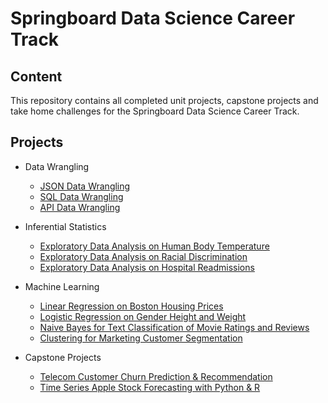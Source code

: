 # Springboard Data Science Career Track

## Content

This repository contains all completed unit projects, capstone projects and take home challenges for the Springboard Data Science Career Track.

## Projects

- Data Wrangling
  + [JSON Data Wrangling](https://github.com/SergioGutz/Springboard-Projects/blob/master/Data%20Wrangling%20Projects/sliderule_dsi_json_exercise.ipynb)
  + [SQL Data Wrangling](https://github.com/SergioGutz/Springboard-Projects/blob/master/Data%20Wrangling%20Projects/1520094343_sql_project.sql)
  + [API Data Wrangling](https://github.com/SergioGutz/Springboard-Projects/blob/master/Data%20Wrangling%20Projects/api_data_wrangling_mini_project.ipynb)
  
- Inferential Statistics
  + [Exploratory Data Analysis on Human Body Temperature](https://github.com/SergioGutz/Springboard-Projects/blob/master/Inferential%20Statistics%20Projects/sliderule_dsi_inferential_statistics_exercise_1.ipynb)
  + [Exploratory Data Analysis on Racial Discrimination](https://github.com/SergioGutz/Springboard-Projects/blob/master/Inferential%20Statistics%20Projects/sliderule_dsi_inferential_statistics_exercise_2.ipynb)
  + [Exploratory Data Analysis on Hospital Readmissions](https://github.com/SergioGutz/Springboard-Projects/blob/master/Inferential%20Statistics%20Projects/sliderule_dsi_inferential_statistics_exercise_3.ipynb)
  
- Machine Learning
  + [Linear Regression on Boston Housing Prices](https://github.com/SergioGutz/Springboard-Projects/blob/master/Machine%20Learning%20Projects/Mini_Project_Linear_Regression.ipynb)
  + [Logistic Regression on Gender Height and Weight](https://github.com/SergioGutz/Springboard-Projects/blob/master/Machine%20Learning%20Projects/Mini_Project_Logistic_Regression.ipynb)
  + [Naive Bayes for Text Classification of Movie Ratings and Reviews](https://github.com/SergioGutz/Springboard-Projects/blob/master/Machine%20Learning%20Projects/Mini_Project_Naive_Bayes.ipynb)
  + [Clustering for Marketing Customer Segmentation](https://github.com/SergioGutz/Springboard-Projects/blob/master/Machine%20Learning%20Projects/Mini_Project_Clustering.ipynb)

- Capstone Projects
  + [Telecom Customer Churn Prediction & Recommendation](https://github.com/SergioGutz/Springboard-Projects/tree/master/Capstone%20Project%201)
  + [Time Series Apple Stock Forecasting with Python & R](https://github.com/SergioGutz/Springboard-Projects/tree/master/Capstone%20Project%202)
